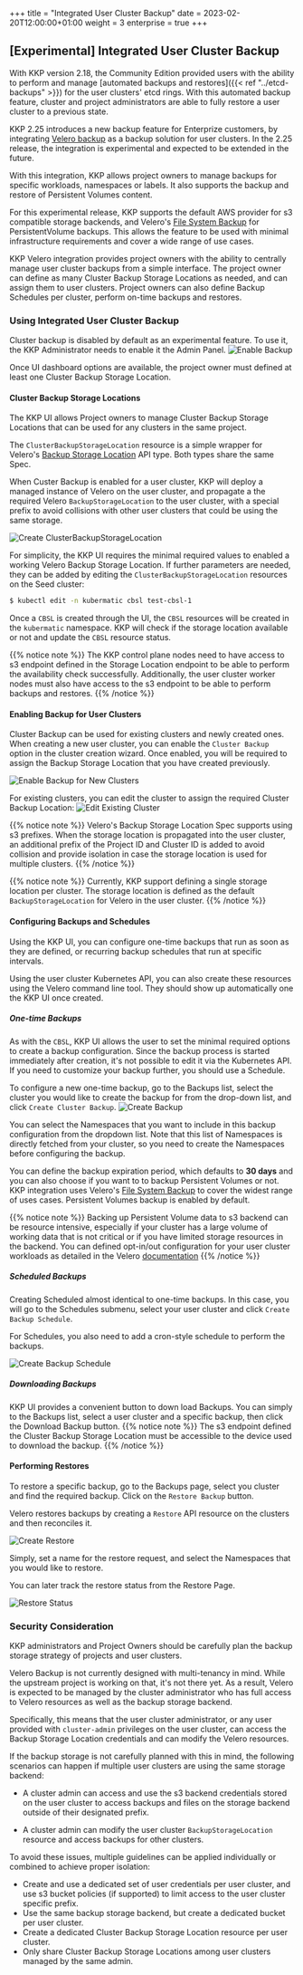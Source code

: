 +++
title = "Integrated User Cluster Backup"
date = 2023-02-20T12:00:00+01:00
weight = 3
enterprise = true
+++

## [Experimental] Integrated User Cluster Backup

With KKP version 2.18, the Community Edition provided users with the ability to perform and manage [automated backups and restores]({{< ref "../etcd-backups" >}}) for the user clusters' etcd rings. With this automated backup feature, cluster and project administrators are able to fully restore a user cluster to a previous state.

KKP 2.25 introduces a new backup feature for Enterprize customers, by integrating [Velero backup](https://velero.io/) as a backup solution for user clusters. In the 2.25 release, the integration is experimental and expected to be extended in the future. 

With this integration, KKP allows project owners to manage backups for specific workloads, namespaces or labels. It also supports the backup and restore of Persistent Volumes content. 

For this experimental release, KKP supports the default AWS provider for s3 compatible storage backends, and Velero's [File System Backup](https://velero.io/docs/v1.12/file-system-backup/) for PersistentVolume backups. This allows the feature to be used with minimal infrastructure requirements and cover a wide range of use cases.

KKP Velero integration provides project owners with the ability to centrally manage user cluster backups from a simple interface. The project owner can define as many Cluster Backup Storage Locations as needed, and can assign them to user clusters. Project owners can also define Backup Schedules per cluster, perform on-time backups and restores.

### Using Integrated User Cluster Backup 

Cluster backup is disabled by default as an experimental feature. To use it, the KKP Administrator needs to enable it the Admin Panel.
![Enable Backup](/img/kubermatic/main/tutorials/cluster-backup/enable-bakcup-kkp.png?classes=shadow,border "Enable Backup")

Once UI dashboard options are available, the project owner must defined at least one Cluster Backup Storage Location.

#### Cluster Backup Storage Locations

The KKP UI allows Project owners to manage Cluster Backup Storage Locations that can be used for any clusters in the same project.

The `ClusterBackupStorageLocation` resource is a simple wrapper for Velero's [Backup Storage Location](https://velero.io/docs/v1.12/api-types/backupstoragelocation/) API type. Both types share the same Spec.

When Custer Backup is enabled for a user cluster, KKP will deploy a managed instance of Velero on the user cluster, and propagate a the required Velero `BackupStorageLocation` to the user cluster, with a special prefix to avoid collisions with other user clusters that could be using the same storage.


![Create ClusterBackupStorageLocation](/img/kubermatic/main/tutorials/cluster-backup/create-cbsl.png?classes=shadow,border "Create ClusterBackupStorageLocation")

For simplicity, the KKP UI requires the minimal required values to enabled a working Velero Backup Storage Location. If further parameters are needed, they can be added by editing the `ClusterBackupStorageLocation` resources on the Seed cluster:

```bash
$ kubectl edit -n kubermatic cbsl test-cbsl-1
```

Once a `CBSL` is created through the UI, the `CBSL` resources will be created in the `kubermatic` namespace. KKP will check if the storage location available or not and update the `CBSL` resource status.

{{% notice note %}}
The KKP control plane nodes need to have access to s3 endpoint defined in the Storage Location endpoint to be able to perform the availability check successfully. Additionally, the user cluster worker nodes must also have access to the s3 endpoint to be able to perform backups and restores.
{{% /notice %}}

#### Enabling Backup for User Clusters
Cluster Backup can be used for existing clusters and newly created ones. When creating a new user cluster, you can enable the `Cluster Backup` option in the cluster creation wizard. Once enabled, you will be required to assign the Backup Storage Location that you have created previously. 

![Enable Backup for New Clusters](/img/kubermatic/main/tutorials/cluster-backup/enable-backup-new-cluster.png?classes=shadow,border "Enable Backup for New Clusters")


For existing clusters, you can edit the cluster to assign the required Cluster Backup Location:
![Edit Existing Cluster](/img/kubermatic/main/tutorials/cluster-backup/enable-backup-edit-cluster.png?classes=shadow,border "Edit Existing Cluster")

{{% notice note %}}
Velero's Backup Storage Location Spec supports using s3 prefixes. When the storage location is propagated into the user cluster, an additional prefix of the Project ID and Cluster ID is added to avoid collision and provide isolation in case the storage location is used for multiple clusters.
{{% /notice %}}

{{% notice note %}}
Currently, KKP support defining a single storage location per cluster. The storage location is defined as the default `BackupStorageLocation` for Velero in the user cluster.
{{% /notice %}}

#### Configuring Backups and Schedules
Using the KKP UI, you can configure one-time backups that run as soon as they are defined, or recurring backup schedules that run at specific intervals.

Using the user cluster Kubernetes API, you can also create these resources using the Velero command line tool. They should show up automatically one the KKP UI once created.

##### One-time Backups
As with the `CBSL`, KKP UI allows the user to set the minimal required options to create a backup configuration. Since the backup process is started immediately after creation, it's not possible to edit it via the Kubernetes API. If you need to customize your backup further, you should use a Schedule.

To configure a new one-time backup, go to the Backups list, select the cluster you would like to create the backup for from the drop-down list, and click `Create Cluster Backup`.
![Create Backup](/img/kubermatic/main/tutorials/cluster-backup/create-backup.png?classes=shadow,border "Create Backup")


You can select the Namespaces that you want to include in this backup configuration from the dropdown list. Note that this list of Namespaces is directly fetched from your cluster, so you need to create the Namespaces before configuring the backup.

You can define the backup expiration period, which defaults to **30 days** and you can also choose if you want to to backup Persistent Volumes or not. KKP integration uses Velero's [File System Backup](https://velero.io/docs/v1.12/file-system-backup/) to cover the widest range of uses cases. Persistent Volumes backup is enabled by default.

{{% notice note %}}
Backing up Persistent Volume data to s3 backend can be resource intensive, especially if your cluster has a large volume of working data that is not critical or if you have limited storage resources in the backend. You can defined opt-in/out configuration for your user cluster workloads as detailed in the Velero [documentation](https://velero.io/docs/v1.12/file-system-backup/#to-back-up)
{{% /notice %}}

##### Scheduled Backups
Creating Scheduled almost identical to one-time backups. In this case, you will go to the Schedules submenu, select your user cluster and click `Create Backup Schedule`.

For Schedules, you also need to add a cron-style schedule to perform the backups. 

![Create Backup Schedule](/img/kubermatic/main/tutorials/cluster-backup/create-schedule.png?classes=shadow,border "Create Backup Schedule")


##### Downloading Backups
KKP UI provides a convenient button to down load Backups. You can simply to the Backups list, select a user cluster and a specific backup, then click the Download Backup button.
{{% notice note %}}
The s3 endpoint defined the Cluster Backup Storage Location must be accessible to the device used to download the backup.
{{% /notice %}}

#### Performing Restores
To restore a specific backup, go to the Backups page, select you cluster and find the required backup. Click on the `Restore Backup` button.

Velero restores backups by creating a `Restore` API resource on the clusters and then reconciles it.

![Create Restore](/img/kubermatic/main/tutorials/cluster-backup/create-restore.png?classes=shadow,border "Create Restore")

Simply, set a name for the restore request, and select the Namespaces that you would like to restore.

You can later track the restore status from the Restore Page.

![Restore Status](/img/kubermatic/main/tutorials/cluster-backup/restore-status.png?classes=shadow,border "Restore Status")



### Security Consideration
KKP administrators and Project Owners should be carefully plan the backup storage strategy of projects and user clusters.

Velero Backup is not currently designed with multi-tenancy in mind. While the upstream project is working on that, it's not there yet. As a result, Velero is expected to be managed by the cluster administrator who has full access to Velero resources as well as the backup storage backend.

Specifically, this means that the user cluster administrator, or any user provided with `cluster-admin` privileges on the user cluster, can access the Backup Storage Location credentials and can modify the Velero resources.

If the backup storage is not carefully planned with this in mind, the following scenarios can happen if multiple user clusters are using the same storage backend:

- A cluster admin can access and use the s3 backend credentials stored on the user cluster to access backups and files on the storage backend outside of their designated prefix. 

- A cluster admin can modify the user cluster `BackupStorageLocation` resource and access backups for other clusters.

To avoid these issues, multiple guidelines can be applied individually or combined to achieve proper isolation:

- Create and use a dedicated set of user credentials per user cluster, and use s3 bucket policies (if supported) to limit access to the user cluster specific prefix.
- Use the same backup storage backend, but create a dedicated bucket per user cluster.
- Create a dedicated Cluster Backup Storage Location resource per user cluster.
- Only share Cluster Backup Storage Locations among user clusters managed by the same admin.
